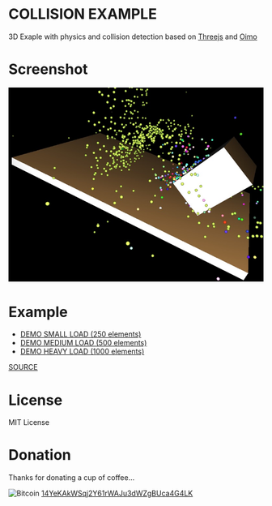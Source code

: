 COLLISION EXAMPLE
=================
3D Exaple with physics and collision detection based on [Threejs](https://threejs.org/ "Threejs link") and [Oimo](https://github.com/jeromeetienne/threex.oimo "Oimo link")

Screenshot
==========
![Screenshot](https://github.com/vboluda/3d-lab/blob/master/collisionexample/resources/collisionexample.jpg)

Example
=======
* [DEMO SMALL LOAD (250 elements)](https://htmlpreview.github.io/?https://github.com/vboluda/3d-lab/blob/master/collisionexample/example.html#250 "Collision demo")
* [DEMO MEDIUM LOAD (500 elements)](https://htmlpreview.github.io/?https://github.com/vboluda/3d-lab/blob/master/collisionexample/example.html#500 "Collision demo")
* [DEMO HEAVY LOAD (1000 elements)](https://htmlpreview.github.io/?https://github.com/vboluda/3d-lab/blob/master/collisionexample/example.html#1000 "Collision demo")

[SOURCE](https://github.com/vboluda/3d-lab/blob/master/collisionexample/js/collisionDemo.js "Collision demo source")

License
========
MIT License

Donation
========
Thanks for donating a cup of coffee...

<div>
 <img src="https://upload.wikimedia.org/wikipedia/commons/4/46/Bitcoin.svg" alt="Bitcoin" width="15px" height="15px">
<a href="bitcoin:14YeKAkWSqj2Y61rWAJu3dWZgBUca4G4LK](bitcoin:14YeKAkWSqj2Y61rWAJu3dWZgBUca4G4LK">14YeKAkWSqj2Y61rWAJu3dWZgBUca4G4LK</a>
</div>

